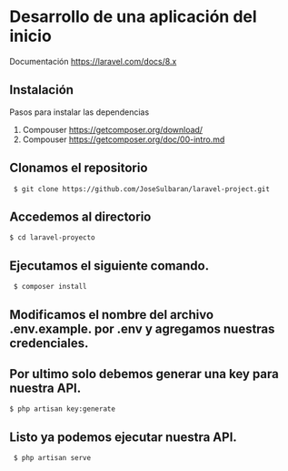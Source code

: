 # Desarrollo de una aplicación del inicio

Documentación https://laravel.com/docs/8.x

## Instalación

Pasos para instalar las dependencias

1. Compouser https://getcomposer.org/download/
2. Compouser https://getcomposer.org/doc/00-intro.md

## Clonamos el repositorio

```
 $ git clone https://github.com/JoseSulbaran/laravel-project.git
```

## Accedemos al directorio

```
$ cd laravel-proyecto
```

## Ejecutamos el siguiente comando.

```
 $ composer install
```

## Modificamos el nombre del archivo **.env.example.** por **.env** y agregamos nuestras credenciales.

## Por ultimo solo debemos generar una key para nuestra API.

```
$ php artisan key:generate
```

## Listo ya podemos ejecutar nuestra API.

```
 $ php artisan serve
```
